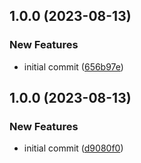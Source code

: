 ## 1.0.0 (2023-08-13)


### New Features

* initial commit ([656b97e](https://github.com/AtomiCloud/label-kubefwd/commit/656b97e88eb7716ca4e2e7bb554815c5760fa61c))

## 1.0.0 (2023-08-13)

### New Features

- initial commit ([d9080f0](https://github.com/AtomiCloud/kubefwd-labeler/commit/d9080f09b9de2e21bb5b5e13394e1fcb862c4f07))
